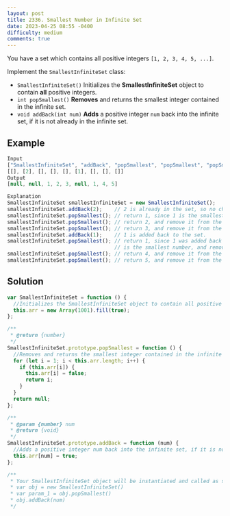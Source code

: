 ```yaml
---
layout: post
title: 2336. Smallest Number in Infinite Set
date: 2023-04-25 08:55 -0400
difficulty: medium
comments: true
---
```


You have a set which contains all positive integers `[1, 2, 3, 4, 5, ...]`.

Implement the `SmallestInfiniteSet` class:

- `SmallestInfiniteSet()` Initializes the **SmallestInfiniteSet** object to contain **all** positive integers.
- `int popSmallest()` **Removes** and returns the smallest integer contained in the infinite set.
- `void addBack(int num)` **Adds** a positive integer `num` back into the infinite set, if it is not already in the infinite set.

## Example

```javascript
Input
["SmallestInfiniteSet", "addBack", "popSmallest", "popSmallest", "popSmallest", "addBack", "popSmallest", "popSmallest", "popSmallest"]
[[], [2], [], [], [], [1], [], [], []]
Output
[null, null, 1, 2, 3, null, 1, 4, 5]

Explanation
SmallestInfiniteSet smallestInfiniteSet = new SmallestInfiniteSet();
smallestInfiniteSet.addBack(2);    // 2 is already in the set, so no change is made.
smallestInfiniteSet.popSmallest(); // return 1, since 1 is the smallest number, and remove it from the set.
smallestInfiniteSet.popSmallest(); // return 2, and remove it from the set.
smallestInfiniteSet.popSmallest(); // return 3, and remove it from the set.
smallestInfiniteSet.addBack(1);    // 1 is added back to the set.
smallestInfiniteSet.popSmallest(); // return 1, since 1 was added back to the set and
                                   // is the smallest number, and remove it from the set.
smallestInfiniteSet.popSmallest(); // return 4, and remove it from the set.
smallestInfiniteSet.popSmallest(); // return 5, and remove it from the set.
```

## Solution

```javascript
var SmallestInfiniteSet = function () {
  //Initializes the SmallestInfiniteSet object to contain all positive integers.
  this.arr = new Array(1001).fill(true);
};

/**
 * @return {number}
 */
SmallestInfiniteSet.prototype.popSmallest = function () {
  //Removes and returns the smallest integer contained in the infinite set.
  for (let i = 1; i < this.arr.length; i++) {
    if (this.arr[i]) {
      this.arr[i] = false;
      return i;
    }
  }
  return null;
};

/**
 * @param {number} num
 * @return {void}
 */
SmallestInfiniteSet.prototype.addBack = function (num) {
  //Adds a positive integer num back into the infinite set, if it is not already in the infinite set.
  this.arr[num] = true;
};

/**
 * Your SmallestInfiniteSet object will be instantiated and called as such:
 * var obj = new SmallestInfiniteSet()
 * var param_1 = obj.popSmallest()
 * obj.addBack(num)
 */
```
